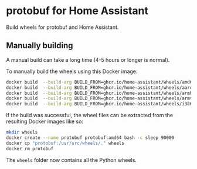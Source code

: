 # protobuf for Home Assistant

Build wheels for protobuf and Home Assistant.

## Manually building

A manual build can take a long time (4-5 hours or longer is normal).

To manually build the wheels using this Docker image:

```bash
docker build  --build-arg BUILD_FROM=ghcr.io/home-assistant/wheels/amd64/musllinux_1_2/cp310:2022.10.1 --build-arg BUILD_ARCH=amd64 --tag protobuf:amd64 .
docker build  --build-arg BUILD_FROM=ghcr.io/home-assistant/wheels/aarch64/musllinux_1_2/cp310:2022.10.1 --build-arg BUILD_ARCH=aarch64 --tag protobuf:aarch64 .
docker build  --build-arg BUILD_FROM=ghcr.io/home-assistant/wheels/armhf/musllinux_1_2/cp310:2022.10.1 --build-arg BUILD_ARCH=armhf --tag protobuf:armhf .
docker build  --build-arg BUILD_FROM=ghcr.io/home-assistant/wheels/armv7/musllinux_1_2/cp310:2022.10.1 --build-arg BUILD_ARCH=armv7 --tag protobuf:armv7 .
docker build  --build-arg BUILD_FROM=ghcr.io/home-assistant/wheels/i386/musllinux_1_2/cp310:2022.10.1 --build-arg BUILD_ARCH=i386 --tag protobuf:i386 .
```

If the build was successful, the wheel files can be extracted from the resulting
Docker images like so:

```bash
mkdir wheels
docker create --name protobuf protobuf:amd64 bash -c sleep 90000
docker cp "protobuf:/usr/src/wheels/." wheels
docker rm protobuf
```

The `wheels` folder now contains all the Python wheels.


